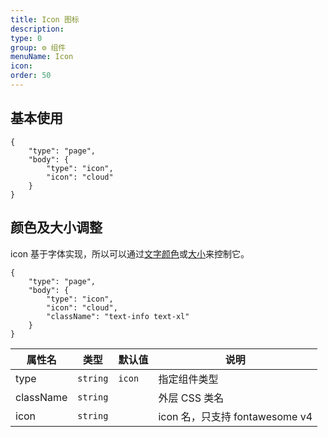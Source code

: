 ```yaml
---
title: Icon 图标
description:
type: 0
group: ⚙ 组件
menuName: Icon
icon:
order: 50
---
```


## 基本使用

```schema
{
    "type": "page",
    "body": {
        "type": "icon",
        "icon": "cloud"
    }
}
```

## 颜色及大小调整

icon 基于字体实现，所以可以通过[文字颜色](../../../style/typography/text-color)或[大小](../../../style/typography/font-size)来控制它。

```schema
{
    "type": "page",
    "body": {
        "type": "icon",
        "icon": "cloud",
        "className": "text-info text-xl"
    }
}
```

| 属性名    | 类型     | 默认值 | 说明                           |
| --------- | -------- | ------ | ------------------------------ |
| type      | `string` | `icon` | 指定组件类型                   |
| className | `string` |        | 外层 CSS 类名                  |
| icon      | `string` |        | icon 名，只支持 fontawesome v4 |
